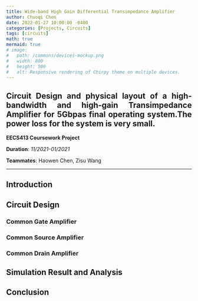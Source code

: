 ```yaml
---
title: Wide-band High Gain Differential Transimpedance Amplifier
author: Chuoqi Chen
date: 2022-01-27 10:00:00 -0400
categories: [Projects, Circuits]
tags: [circuits]
math: true
mermaid: true
# image:
#   path: /commons/devices-mockup.png
#   width: 800
#   height: 500
#   alt: Responsive rendering of Chirpy theme on multiple devices.
---
```


<style>body {text-align: justify}</style>

Circuit Design and physical layout of a high-bandwidth and high-gain Transimpedance Amplifier for 5Gbpas final operating system.The power loss for the system is very small. 
---

**EECS413 Coursework Project**

**Duration**: *11/2021-01/2021*

**Teammates**: Haowen Chen, Zisu Wang

---

## Introduction

## Circuit Design

### Common Gate Amplifier

### Common Source Amplifier

### Common Drain Amplifier

## Simulation Result and Analysis

## Conclusion